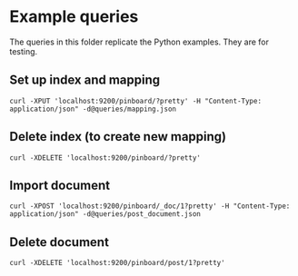 # Example queries
The queries in this folder replicate the Python examples. They are for testing.

## Set up index and mapping

    curl -XPUT 'localhost:9200/pinboard/?pretty' -H "Content-Type: application/json" -d@queries/mapping.json

## Delete index (to create new mapping)

    curl -XDELETE 'localhost:9200/pinboard/?pretty'

## Import document
    curl -XPOST 'localhost:9200/pinboard/_doc/1?pretty' -H "Content-Type: application/json" -d@queries/post_document.json

## Delete document
    curl -XDELETE 'localhost:9200/pinboard/post/1?pretty'
